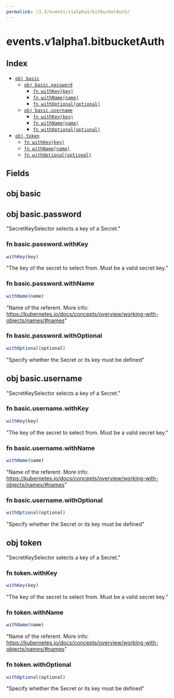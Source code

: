 ```yaml
---
permalink: /3.3/events/v1alpha1/bitbucketAuth/
---
```


# events.v1alpha1.bitbucketAuth



## Index

* [`obj basic`](#obj-basic)
  * [`obj basic.password`](#obj-basicpassword)
    * [`fn withKey(key)`](#fn-basicpasswordwithkey)
    * [`fn withName(name)`](#fn-basicpasswordwithname)
    * [`fn withOptional(optional)`](#fn-basicpasswordwithoptional)
  * [`obj basic.username`](#obj-basicusername)
    * [`fn withKey(key)`](#fn-basicusernamewithkey)
    * [`fn withName(name)`](#fn-basicusernamewithname)
    * [`fn withOptional(optional)`](#fn-basicusernamewithoptional)
* [`obj token`](#obj-token)
  * [`fn withKey(key)`](#fn-tokenwithkey)
  * [`fn withName(name)`](#fn-tokenwithname)
  * [`fn withOptional(optional)`](#fn-tokenwithoptional)

## Fields

## obj basic



## obj basic.password

"SecretKeySelector selects a key of a Secret."

### fn basic.password.withKey

```ts
withKey(key)
```

"The key of the secret to select from.  Must be a valid secret key."

### fn basic.password.withName

```ts
withName(name)
```

"Name of the referent. More info: https://kubernetes.io/docs/concepts/overview/working-with-objects/names/#names"

### fn basic.password.withOptional

```ts
withOptional(optional)
```

"Specify whether the Secret or its key must be defined"

## obj basic.username

"SecretKeySelector selects a key of a Secret."

### fn basic.username.withKey

```ts
withKey(key)
```

"The key of the secret to select from.  Must be a valid secret key."

### fn basic.username.withName

```ts
withName(name)
```

"Name of the referent. More info: https://kubernetes.io/docs/concepts/overview/working-with-objects/names/#names"

### fn basic.username.withOptional

```ts
withOptional(optional)
```

"Specify whether the Secret or its key must be defined"

## obj token

"SecretKeySelector selects a key of a Secret."

### fn token.withKey

```ts
withKey(key)
```

"The key of the secret to select from.  Must be a valid secret key."

### fn token.withName

```ts
withName(name)
```

"Name of the referent. More info: https://kubernetes.io/docs/concepts/overview/working-with-objects/names/#names"

### fn token.withOptional

```ts
withOptional(optional)
```

"Specify whether the Secret or its key must be defined"